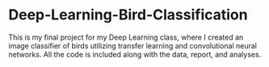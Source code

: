 # Deep-Learning-Bird-Classification
This is my final project for my Deep Learning class, where I created an image classifier of birds utilizing transfer learning and convolutional neural networks. All the code is included along with the data, report, and analyses.
